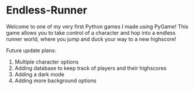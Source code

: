 # Endless-Runner

Welcome to one of my very first Python games I made using PyGame!
This game allows you to take control of a character and hop into a endless runner world, where you jump and duck your way to a new highscore!

Future update plans:
  1) Multiple character options
  2) Adding database to keep track of players and their highscores
  3) Adding a dark mode
  4) Adding more background options
